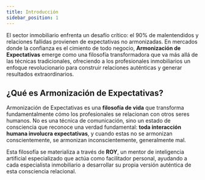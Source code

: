 ```yaml
---
title: Introducción
sidebar_position: 1
---
```


El sector inmobiliario enfrenta un desafío crítico: el 90% de malentendidos y relaciones fallidas provienen de expectativas no armonizadas. En mercados donde la confianza es el cimiento de todo negocio, **Armonización de Expectativas** emerge como una filosofía transformadora que va más allá de las técnicas tradicionales, ofreciendo a los profesionales inmobiliarios un enfoque revolucionario para construir relaciones auténticas y generar resultados extraordinarios.

## ¿Qué es Armonización de Expectativas?

Armonización de Expectativas es una **filosofía de vida** que transforma fundamentalmente cómo los profesionales se relacionan con otros seres humanos. No es una técnica de comunicación, sino un estado de consciencia que reconoce una verdad fundamental: **toda interacción humana involucra expectativas**, y cuando estas no se armonizan conscientemente, se armonizan inconscientemente, generalmente mal.

Esta filosofía se materializa a través de **ROY**, un mentor de inteligencia artificial especializado que actúa como facilitador personal, ayudando a cada especialista inmobiliario a desarrollar su propia versión auténtica de esta consciencia relacional.